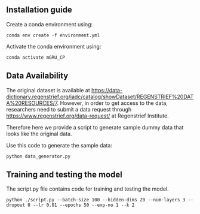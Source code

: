 ## Installation guide

Create a conda environment using:

```
conda env create -f environment.yml
```

Activate the conda environment using:

```
conda activate mGRU_CP
```

## Data Availability

The original dataset is available at https://data-dictionary.regenstrief.org/iadc/catalog/showDataset/REGENSTRIEF%20DATA%20RESOURCES/7. However, in order to get access to the data, researchers need to submit a data request through https://www.regenstrief.org/data-request/ at Regenstrief Institute. 

Therefore here we provide a script to generate sample dummy data that looks like the original data.

Use this code to generate the sample data:

```
python data_generator.py
```
## Training and testing the model

The script.py file contains code for training and testing the model. 

```
python ./script.py --batch-size 100 --hidden-dims 20 --num-layers 3 --dropout 0 --lr 0.01 --epochs 50 --exp-no 1 --k 2
```



